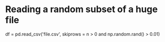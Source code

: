 # Reading a random subset of a huge file
df = pd.read_csv('file.csv', skiprows = n > 0 and np.random.rand() > 0.01)
